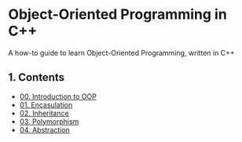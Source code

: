# Object-Oriented Programming in C++

A how-to guide to learn Object-Oriented Programming, written in C++

## 1. Contents

- [00. Introduction to OOP](http://)
- [01. Encasulation](https://github.com/fx-biocoder/oop-in-cpp/blob/main/01%20-%20Encapsulation/Encapsulation.md)
- [02. Inheritance](https://github.com/fx-biocoder/oop-in-cpp/blob/main/02%20-%20Inheritance/Inheritance.md)
- [03. Polymorphism]()
- [04. Abstraction]()
